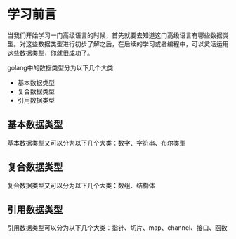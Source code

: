 # 学习前言

​		当我们开始学习一门高级语言的时候，首先就要去知道这门高级语言有哪些数据类型。对这些数据类型进行初步了解之后，在后续的学习或者编程中，可以灵活运用这些数据类型，你就很成功了。

golang中的数据类型分为以下几个大类

- 基本数据类型
- 复合数据类型
- 引用数据类型



## 基本数据类型

基本数据类型又可以分为以下几个大类：数字、字符串、布尔类型

## 复合数据类型

复合数据类型又可以分为以下几个大类：数组、结构体

## 引用数据类型

引用数据类型可以分为以下几个大类：指针、切片、map、channel、接口、函数




